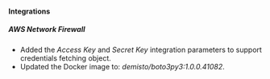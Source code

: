 
#### Integrations
##### AWS Network Firewall
- Added the *Access Key* and *Secret Key* integration parameters to support credentials fetching object.
- Updated the Docker image to: *demisto/boto3py3:1.0.0.41082*.


